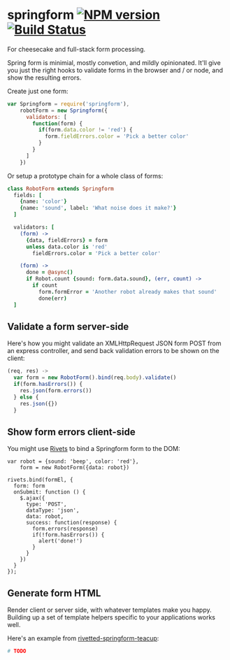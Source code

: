 springform [![NPM version](https://badge.fury.io/js/springform.png)](http://badge.fury.io/js/springform) [![Build Status](https://travis-ci.org/goodeggs/springform.png)](https://travis-ci.org/goodeggs/springform)
==============

For cheesecake and full-stack form processing.

Spring form is minimial, mostly convetion, and mildly opinionated.  It'll give you just the right hooks to validate forms in the browser and / or node, and show the resulting errors.

Create just one form:
```js
var Springform = require('springform'),
    robotForm = new Springform({
      validators: [
        function(form) {
          if(form.data.color != 'red') {
            form.fieldErrors.color = 'Pick a better color'
          }
        }
      ]
    })
```

Or setup a prototype chain for a whole class of forms:
```coffee
class RobotForm extends Springform
  fields: [
    {name: 'color'}
    {name: 'sound', label: 'What noise does it make?'}
  ]

  validators: [
    (form) ->
      {data, fieldErrors} = form
      unless data.color is 'red'
        fieldErrors.color = 'Pick a better color'

    (form) ->
      done = @async()
      if Robot.count {sound: form.data.sound}, (err, count) ->
        if count
          form.formError = 'Another robot already makes that sound'
          done(err)
  ]
```

Validate a form server-side
---------------------------
Here's how you might validate an XMLHttpRequest JSON form POST from an express controller, and send back validation errors to be shown on the client:
```js
(req, res) ->
  var form = new RobotForm().bind(req.body).validate()
  if(form.hasErrors()) {
    res.json(form.errors())
  } else {
    res.json({})
  }
```

Show form errors client-side
----------------------------
You might use [Rivets](http://www.rivetsjs.com/) to bind a Springform form to the DOM:
```
var robot = {sound: 'beep', color: 'red'},
    form = new RobotForm({data: robot})

rivets.bind(formEl, {
  form: form
  onSubmit: function () {
    $.ajax({
      type: 'POST',
      dataType: 'json',
      data: robot,
      success: function(response) {
        form.errors(response)
        if(!form.hasErrors()) {
          alert('done!')
        }
      }
    })
  }
});
```

Generate form HTML
--------------------
Render client or server side, with whatever templates make you happy.  Building up a set of template helpers specific to your applications works well.

Here's an example from [rivetted-springform-teacup](http://github.com/goodeggs/rivetted-springform-teacup):

```coffee
# TODO
```

